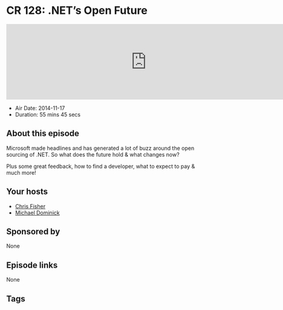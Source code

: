 # CR 128: .NET’s Open Future

<iframe src="https://player.fireside.fm/v2/MLf2ZzhC+RhWArCJB?theme=dark" width="740" height="200" frameborder="0" scrolling="no"></iframe>

* Air Date: 2014-11-17
* Duration: 55 mins 45 secs

## About this episode

Microsoft made headlines and has generated a lot of buzz around the open sourcing of .NET. So what does the future hold & what changes now?

Plus some great feedback, how to find a developer, what to expect to pay & much more!

## Your hosts
* [Chris Fisher](https://coder.show/hosts/chrislas)
* [Michael Dominick](https://coder.show/hosts/michael)

## Sponsored by

None



## Episode links

None



## Tags


